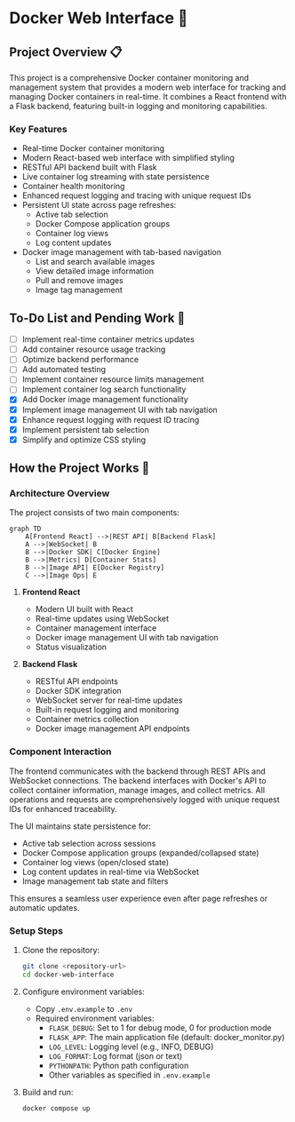 # Docker Web Interface 🐳

## Project Overview 📋

This project is a comprehensive Docker container monitoring and management system that provides a modern web interface for tracking and managing Docker containers in real-time. It combines a React frontend with a Flask backend, featuring built-in logging and monitoring capabilities.

### Key Features

-   Real-time Docker container monitoring
-   Modern React-based web interface with simplified styling
-   RESTful API backend built with Flask
-   Live container log streaming with state persistence
-   Container health monitoring
-   Enhanced request logging and tracing with unique request IDs
-   Persistent UI state across page refreshes:
    -   Active tab selection
    -   Docker Compose application groups
    -   Container log views
    -   Log content updates
-   Docker image management with tab-based navigation
    -   List and search available images
    -   View detailed image information
    -   Pull and remove images
    -   Image tag management

## To-Do List and Pending Work 📝

-   [ ] Implement real-time container metrics updates
-   [ ] Add container resource usage tracking
-   [ ] Optimize backend performance
-   [ ] Add automated testing
-   [ ] Implement container resource limits management
-   [ ] Implement container log search functionality
-   [x] Add Docker image management functionality
-   [x] Implement image management UI with tab navigation
-   [x] Enhance request logging with request ID tracing
-   [x] Implement persistent tab selection
-   [x] Simplify and optimize CSS styling

## How the Project Works 🔧

### Architecture Overview

The project consists of two main components:

```mermaid
graph TD
    A[Frontend React] -->|REST API| B[Backend Flask]
    A -->|WebSocket| B
    B -->|Docker SDK| C[Docker Engine]
    B -->|Metrics| D[Container Stats]
    B -->|Image API| E[Docker Registry]
    C -->|Image Ops| E
```

1. **Frontend React**

    - Modern UI built with React
    - Real-time updates using WebSocket
    - Container management interface
    - Docker image management UI with tab navigation
    - Status visualization

2. **Backend Flask**
    - RESTful API endpoints
    - Docker SDK integration
    - WebSocket server for real-time updates
    - Built-in request logging and monitoring
    - Container metrics collection
    - Docker image management API endpoints

### Component Interaction

The frontend communicates with the backend through REST APIs and WebSocket connections. The backend interfaces with Docker's API to collect container information, manage images, and collect metrics. All operations and requests are comprehensively logged with unique request IDs for enhanced traceability.

The UI maintains state persistence for:

-   Active tab selection across sessions
-   Docker Compose application groups (expanded/collapsed state)
-   Container log views (open/closed state)
-   Log content updates in real-time via WebSocket
-   Image management tab state and filters

This ensures a seamless user experience even after page refreshes or automatic updates.

### Setup Steps

1. Clone the repository:

    ```bash
    git clone <repository-url>
    cd docker-web-interface
    ```

2. Configure environment variables:

    - Copy `.env.example` to `.env`
    - Required environment variables:
        - `FLASK_DEBUG`: Set to 1 for debug mode, 0 for production mode
        - `FLASK_APP`: The main application file (default: docker_monitor.py)
        - `LOG_LEVEL`: Logging level (e.g., INFO, DEBUG)
        - `LOG_FORMAT`: Log format (json or text)
        - `PYTHONPATH`: Python path configuration
        - Other variables as specified in `.env.example`

3. Build and run:
    ```bash
    docker compose up
    ```
